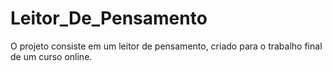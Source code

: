 # Leitor_De_Pensamento
O projeto consiste em um leitor de pensamento, criado para o trabalho final de um curso online.
